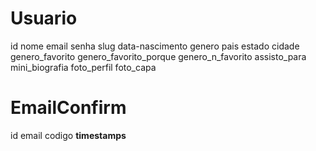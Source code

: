 # Usuario

id
nome
email
senha
slug
data-nascimento
genero
pais
estado
cidade
genero_favorito
genero_favorito_porque
genero_n_favorito
assisto_para
mini_biografia
foto_perfil
foto_capa

# EmailConfirm
id
email
codigo
**timestamps**